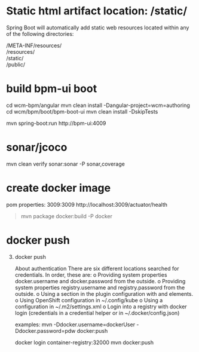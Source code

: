# Static html artifact location: /static/  

Spring Boot will automatically add static web resources located within any of the following directories:

/META-INF/resources/  
/resources/  
/static/  
/public/

# build bpm-ui boot
cd wcm-bpm/angular
mvn clean install -Dangular-project=wcm=authoring
cd wcm/bpm/boot/bpm-boot-ui
mvn clean install -DskipTests

mvn spring-boot:run
http://bpm-ui:4009

# sonar/jcoco

mvn clean verify sonar:sonar -P sonar,coverage
# create docker image
  
  pom properties:
    <container-port>3009:3009</container-port>
    <probe-url>http://localhost:3009/actuator/health</probe-url>

  >mvn package docker:build -P docker

# docker push
3. docker push

      About authentication
			There are six different locations searched for credentials. In order, these are:
          o Providing system properties docker.username and docker.password from the outside.
          o Providing system properties registry.username and registry.password from the outside.
          o Using a <authConfig> section in the plugin configuration with <username> and <password> elements.
          o Using OpenShift configuration in ~/.config/kube
          o Using a <server> configuration in ~/.m2/settings.xml
          o Login into a registry with docker login (credentials in a credential helper or in ~/.docker/config.json)

      examples:
      mvn -Ddocker.username=dockerUser -Ddocker.password=pdw docker:push

      docker login container-registry:32000
      mvn  docker:push
